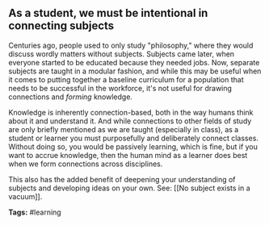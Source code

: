 ## As a student, we must be intentional in connecting subjects

Centuries ago, people used to only study "philosophy," where they would discuss wordly matters without subjects. Subjects came later, when everyone started to be educated because they needed jobs. Now, separate subjects are taught in a modular fashion, and while this may be useful when it comes to putting together a baseline curriculum for a population that needs to be successful in the workforce, it's not useful for drawing connections and *forming* knowledge.

Knowledge is inherently connection-based, both in the way humans think about it and understand it. And while connections to other fields of study are only briefly mentioned as we are taught (especially in class), as a student or learner you must purposefully and deliberately connect classes. Without doing so, you would be passively learning, which is fine, but if you want to accrue knowledge, then the human mind as a learner does best when we form connections across disciplines.

This also has the added benefit of deepening your understanding of subjects and developing ideas on your own. See: [[No subject exists in a vacuum]].

**Tags:** #learning